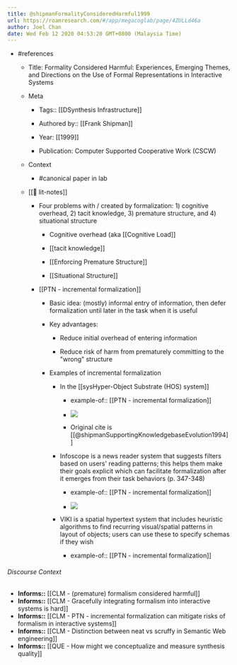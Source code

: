 ```yaml
---
title: @shipmanFormalityConsideredHarmful1999
url: https://roamresearch.com/#/app/megacoglab/page/4ZULLd46a
author: Joel Chan
date: Wed Feb 12 2020 04:53:20 GMT+0800 (Malaysia Time)
---
```


- #references

    - Title: Formality Considered Harmful: Experiences, Emerging Themes, and Directions on the Use of Formal Representations in Interactive Systems

    - Meta

        - Tags:: [[DSynthesis Infrastructure]]

        - Authored by:: [[Frank Shipman]]

        - Year: [[1999]]

        - Publication: Computer Supported Cooperative Work (CSCW)

    - Context

        - #canonical paper in lab

    - [[📝 lit-notes]]

        - Four problems with / created by formalization: 1) cognitive overhead, 2) tacit knowledge, 3) premature structure, and 4) situational structure

            - Cognitive overhead (aka [[Cognitive Load]]

            - [[tacit knowledge]]

            - [[Enforcing Premature Structure]]

            - [[Situational Structure]]

        - [[PTN - incremental formalization]]

            - Basic idea: (mostly) informal entry of information, then defer formalization until later in the task when it is useful

            - Key advantages:

                - Reduce initial overhead of entering information

                - Reduce risk of harm from prematurely committing to the "wrong" structure

            - Examples of incremental formalization

                - In the [[sysHyper-Object Substrate (HOS) system]]

                    - example-of:: [[PTN - incremental formalization]]

                    - ![](https://firebasestorage.googleapis.com/v0/b/firescript-577a2.appspot.com/o/imgs%2Fapp%2Fmegacoglab%2Fnv5jGR2KtA?alt=media&token=7ab4cc41-116f-41d5-a440-d75b3a6d6741)

                    - Original cite is [[@shipmanSupportingKnowledgebaseEvolution1994]]

                - Infoscope is a news reader system that suggests filters based on users' reading patterns; this helps them make their goals explicit which can facilitate formalization after it emerges from their task behaviors (p. 347-348)

                    - example-of:: [[PTN - incremental formalization]]

                    - ![](https://firebasestorage.googleapis.com/v0/b/firescript-577a2.appspot.com/o/imgs%2Fapp%2Fmegacoglab%2Fts6VgCsUgF?alt=media&token=a90690af-947d-4767-922d-ca32ed3a7282)

                - VIKI is a spatial hypertext system that includes heuristic algorithms to find recurring visual/spatial patterns in layout of objects; users can use these to specify schemas if they wish

                    - example-of:: [[PTN - incremental formalization]]

###### Discourse Context

- **Informs::** [[CLM - (premature) formalism considered harmful]]
- **Informs::** [[CLM - Gracefully integrating formalism into interactive systems is hard]]
- **Informs::** [[CLM - PTN - incremental formalization can mitigate risks of formalism in interactive systems]]
- **Informs::** [[CLM - Distinction between neat vs scruffy in Semantic Web engineering]]
- **Informs::** [[QUE - How might we conceptualize and measure synthesis quality]]
